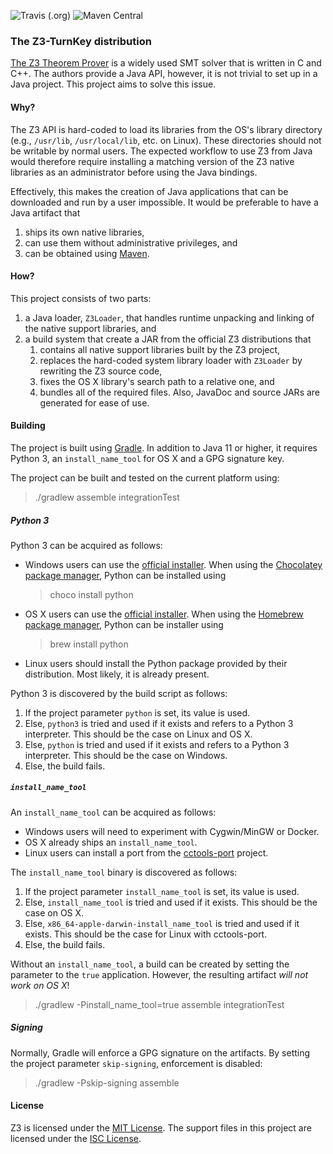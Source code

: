 ![Travis (.org)](https://img.shields.io/travis/tudo-aqua/z3-turnkey)
![Maven Central](https://img.shields.io/maven-central/v/io.github.tudo-aqua/z3-turnkey)

### The Z3-TurnKey distribution

[The Z3 Theorem Prover](https://github.com/Z3Prover/z3/) is a widely used SMT solver that is written in C and C++. The
authors provide a Java API, however, it is not trivial to set up in a Java project. This project aims to solve this
issue.

#### Why?

The Z3 API is hard-coded to load its libraries from the OS's library directory (e.g., `/usr/lib`, `/usr/local/lib`,
etc. on Linux). These directories should not be writable by normal users. The expected workflow to use Z3 from Java
would therefore require installing a matching version of the Z3 native libraries as an administrator before using the
Java bindings.

Effectively, this makes the creation of Java applications that can be downloaded and run by a user impossible. It would
be preferable to have a Java artifact that
1. ships its own native libraries,
2. can use them without administrative privileges, and
3. can be obtained using [Maven](https://maven.apache.org/).

#### How?

This project consists of two parts:
1. a Java loader, `Z3Loader`, that handles runtime unpacking and linking of the native support libraries, and
2. a build system that create a JAR from the official Z3 distributions that
    1. contains all native support libraries built by the Z3 project,
    2. replaces the hard-coded system library loader with `Z3Loader` by rewriting the Z3 source code,
    3. fixes the OS X library's search path to a relative one, and
    3. bundles all of the required files.
Also, JavaDoc and source JARs are generated for ease of use.

#### Building

The project is built using [Gradle](https://gradle.org/). In addition to Java 11 or higher, it requires Python 3, an
`install_name_tool` for OS X and a GPG signature key.

The project can be built and tested on the current platform using:
> ./gradlew assemble integrationTest

##### Python 3

Python 3 can be acquired as follows:
- Windows users can use the [official installer](https://www.python.org/downloads/windows/). When using the
  [Chocolatey package manager](https://chocolatey.org/), Python can be installed using
  > choco install python
- OS X users can use the [official installer](https://www.python.org/downloads/mac-osx/). When using the
  [Homebrew package manager](https://brew.sh/), Python can be installer using
  > brew install python
- Linux users should install the Python package provided by their distribution. Most likely, it is already present.

Python 3 is discovered by the build script as follows:
1. If the project parameter `python` is set, its value is used.
2. Else, `python3` is tried and used if it exists and refers to a Python 3 interpreter. This should be the case on Linux
   and OS X.
3. Else, `python` is tried and used if it exists and refers to a Python 3 interpreter. This should be the case on
   Windows.
4. Else, the build fails.

##### `install_name_tool`

An `install_name_tool` can be acquired as follows:
- Windows users will need to experiment with Cygwin/MinGW or Docker.
- OS X already ships an `install_name_tool`.
- Linux users can install a port from the [cctools-port](https://github.com/tpoechtrager/cctools-port/) project. 

The `install_name_tool` binary is discovered as follows:
1. If the project parameter `install_name_tool` is set, its value is used.
2. Else, `install_name_tool` is tried and used if it exists. This should be the case on OS X.
3. Else, `x86_64-apple-darwin-install_name_tool` is tried and used if it exists. This should be the case for Linux with
   cctools-port.
4. Else, the build fails.

Without an `install_name_tool`, a build can be created by setting the parameter to the `true` application. However, the
resulting artifact *will not work on OS X*!
> ./gradlew -Pinstall_name_tool=true assemble integrationTest

##### Signing

Normally, Gradle will enforce a GPG signature on the artifacts. By setting the project parameter `skip-signing`,
enforcement is disabled:
> ./gradlew -Pskip-signing assemble


#### License

Z3 is licensed under the [MIT License](https://github.com/Z3Prover/z3/blob/master/LICENSE.txt). The support files in
this project are licensed under the [ISC License](https://opensource.org/licenses/ISC).